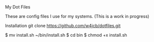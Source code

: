 My Dot Files

These are config files I use for my systems. (This is a work in progress)

Installation
git clone https://github.com/w4jcb/dotfiles.git

$ mv install.sh ~/bin/install.sh
$ cd bin
$ chmod +x install.sh

